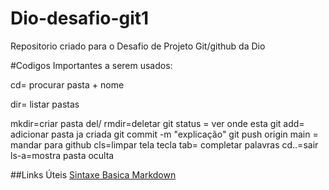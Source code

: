 # Dio-desafio-git1
Repositorio criado para o Desafio de Projeto Git/github da Dio

#Codigos Importantes a serem usados:

cd= procurar pasta + nome

dir= listar pastas

mkdir=criar pasta
del/ rmdir=deletar
git status = ver onde esta
git add= adicionar pasta ja criada
git commit -m "explicação"
git push origin main = mandar para github
cls=limpar tela
tecla tab= completar palavras
cd..=sair
ls-a=mostra pasta oculta


##Links Úteis
[Sintaxe Basica Markdown](https://www.markdownguide.org/)
